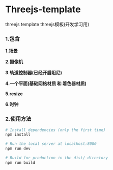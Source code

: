 # Threejs-template
threejs template 
threejs模板(开发学习用)

### 1.**包含**

**1.场景**

**2.摄像机**

**3.轨道控制器(已经开启阻尼)**

**4.一个平面(基础网格材质 和 着色器材质)**

**5.resize**

**6.时钟**

### 2.使用方法

```bash
# Install dependencies (only the first time)
npm install

# Run the local server at localhost:8080
npm run dev

# Build for production in the dist/ directory
npm run build
```

